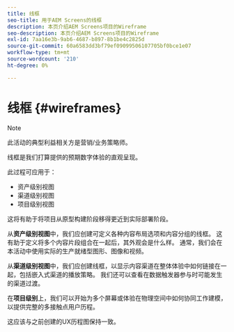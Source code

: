 ```yaml
---
title: 线框
seo-title: 用于AEM Screens的线框
description: 本页介绍AEM Screens项目的Wireframe
seo-description: 本页介绍AEM Screens项目的Wireframe
exl-id: 7aa16e3b-9ab6-4687-b897-8b1be4c2825d
source-git-commit: 60a6583dd3bf79ef09099506107705bf0bce1e07
workflow-type: tm+mt
source-wordcount: '210'
ht-degree: 0%

---
```


# 线框 {#wireframes}

>[!NOTE]
>此活动的典型利益相关方是营销/业务策略师。

线框是我们打算提供的预期数字体验的直观呈现。

此过程可应用于：

* 资产级别视图
* 渠道级别视图
* 项目级别视图

这将有助于将项目从原型构建阶段移得更近到实际部署阶段。

从&#x200B;**资产级别视图**中，我们应创建可定义各种内容布局选项和内容分组的线框。 这有助于定义将多个内容片段组合在一起后，其外观会是什么样。
通常，我们会在本活动中使用实际的生产就绪型图形、图像和视频。

从&#x200B;**渠道级别视图**&#x200B;中，我们应创建线框，以显示内容渠道在整体体验中如何链接在一起，包括嵌入式渠道的播放策略。 我们还可以查看在数据触发器参与时可能发生的渠道过渡。

在&#x200B;**项目级别**&#x200B;上，我们可以开始为多个屏幕或体验在物理空间中如何协同工作建模，以提供完整的多接触点用户历程。

这应该与之前创建的UX历程图保持一致。
